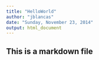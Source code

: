 ```yaml
---
title: "HelloWorld"
author: "jblancas"
date: "Sunday, November 23, 2014"
output: html_document
---
```


## This is a markdown file